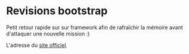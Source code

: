 # Revisions bootstrap

Petit retour rapide sur sur framework afin de rafraîchir la mémoire avant d'attaquer une nouvelle mission :)

L'adresse du [site officiel](https://getbootstrap.com/).
